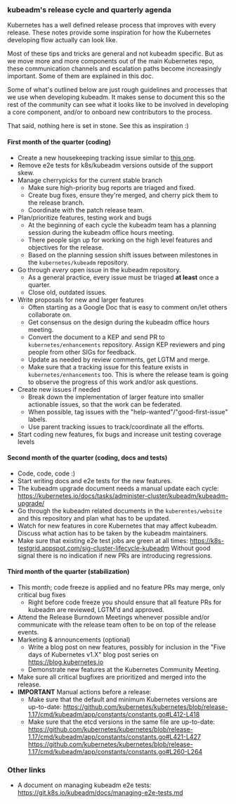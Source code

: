 ### kubeadm's release cycle and quarterly agenda

Kubernetes has a well defined release process that improves with every release.
These notes provide some inspiration for how the Kubernetes developing flow actually can look like.

Most of these tips and tricks are general and not kubeadm specific.
But as we move more and more components out of the main Kubernetes repo, these communication
channels and escalation paths become increasingly important. Some of them are explained
in this doc.

Some of what's outlined below are just rough guidelines and processes that we use when developing kubeadm.
It makes sense to document this so the rest of the community can see what it looks like to be involved
in developing a core component, and/or to onboard new contributors to the process.

That said, nothing here is set in stone. See this as inspiration :)

#### First month of the quarter (coding)

- Create a new housekeeping tracking issue similar to [this one](https://github.com/kubernetes/kubeadm/issues/180).
- Remove e2e tests for k8s/kubeadm versions outside of the support skew.
- Manage cherrypicks for the current stable branch
  - Make sure high-priority bug reports are triaged and fixed.
  - Create bug fixes, ensure they're merged, and cherry pick them to the release branch.
  - Coordinate with the patch release team.
- Plan/prioritize features, testing work and bugs
  - At the beginning of each cycle the kubeadm team has a planning session during the kubeadm office hours meeting.
  - There people sign up for working on the high level features and objectives for the release.
  - Based on the planning session shift issues between milestones in the `kubernetes/kubeadm` repository.
- Go through _every_ open issue in the kubeadm repository.
  - As a general practice, every issue must be triaged **at least** once a quarter.
  - Close old, outdated issues.
- Write proposals for new and larger features
  - Often starting as a Google Doc that is easy to comment on/let others collaborate on.
  - Get consensus on the design during the kubeadm office hours meeting.
  - Convert the document to a KEP and send PR to `kubernetes/enhancements` repository. Assign KEP reviewers
  and ping people from other SIGs for feedback.
  - Update as needed by review comments, get LGTM and merge.
  - Make sure that a tracking issue for this feature exists in `kubernetes/enhancements` too. This is where the
  release team is going to observe the progress of this work and/or ask questions.
- Create new issues if needed
  - Break down the implementation of larger feature into smaller actionable issues, so that the work can be federated.
  - When possible, tag issues with the "help-wanted"/"good-first-issue" labels.
  - Use parent tracking issues to track/coordinate all the efforts.
- Start coding new features, fix bugs and increase unit testing coverage levels

#### Second month of the quarter (coding, docs and tests)

- Code, code, code :)
- Start writing docs and e2e tests for the new features.
- The kubeadm upgrade document needs a manual update each cycle:
https://kubernetes.io/docs/tasks/administer-cluster/kubeadm/kubeadm-upgrade/
- Go through the kubeadm related documents in the `kuberentes/website` and this repository and plan what has to be updated.
- Watch for new features in core Kubernetes that may affect kubeadm. Discuss what action has to be taken
by the kubeadm maintainers.
- Make sure that existing e2e test jobs are green at all times:
  https://k8s-testgrid.appspot.com/sig-cluster-lifecycle-kubeadm
  Without good signal there is no indication if new PRs are introducing regressions.

#### Third month of the quarter (stabilization)

- This month; code freeze is applied and no feature PRs may merge, only critical bug fixes
  - Right before code freeze you should ensure that all feature PRs for kubeadm are reviewed, LGTM'd and approved.
- Attend the Release Burndown Meetings whenever possible and/or communicate with the release team often to be on top of the release events.
- Marketing & announcements (optional)
  - Write a blog post on new features, possibly for inclusion in the "Five days of Kubernetes v1.X" blog post series on https://blog.kubernetes.io
  - Demonstrate new features at the Kubernetes Community Meeting.
- Make sure all critical bugfixes are prioritized and merged into the release.
- **IMPORTANT** Manual actions before a release:
  - Make sure that the default and minimum Kubernetes versions are up-to-date:
  https://github.com/kubernetes/kubernetes/blob/release-1.17/cmd/kubeadm/app/constants/constants.go#L412-L418
  - Make sure that the etcd versions in the same file are up-to-date:
  https://github.com/kubernetes/kubernetes/blob/release-1.17/cmd/kubeadm/app/constants/constants.go#L421-L427
  https://github.com/kubernetes/kubernetes/blob/release-1.17/cmd/kubeadm/app/constants/constants.go#L260-L264

### Other links

- A document on managing kubeadm e2e tests:
  https://git.k8s.io/kubeadm/docs/managing-e2e-tests.md

